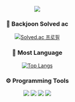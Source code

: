 <div align=center>
  <img src="https://capsule-render.vercel.app/api?type=waving&color=438FFF&height=200&section=header&text=algorithm&fontSize=90"/>

  <h3>🥇 Backjoon Solved ac</h3>
  
  [![Solved.ac 프로필](http://mazassumnida.wtf/api/v2/generate_badge?boj=imws)](https://solved.ac/imws)
  
  <h3>🎨 Most Language</h3>

  [![Top Langs](https://github-readme-stats.vercel.app/api/top-langs/?username=wooooooooooooooosung&layout=compact&theme=synthwave)](https://github.com/wooooooooooooooosung/algorithm)
  
  <h3>⚙ Programming Tools </h3>
  
  <img src="https://img.shields.io/badge/Eclipse IDE-2C2255?style=flat-square&logo=Eclipse IDE&logoColor=white"/>
  <img src="https://img.shields.io/badge/Visual Studio-5C2D91?style=flat-square&logo=Visual Studio&logoColor=white"/>
  <img src="https://img.shields.io/badge/Visual Studio Code-007ACC?style=flat-square&logo=Visual Studio Code&logoColor=white"/>
  <img src="https://img.shields.io/badge/GitHub-181717?style=flat-square&logo=GitHub&logoColor=white"/>
</div>

